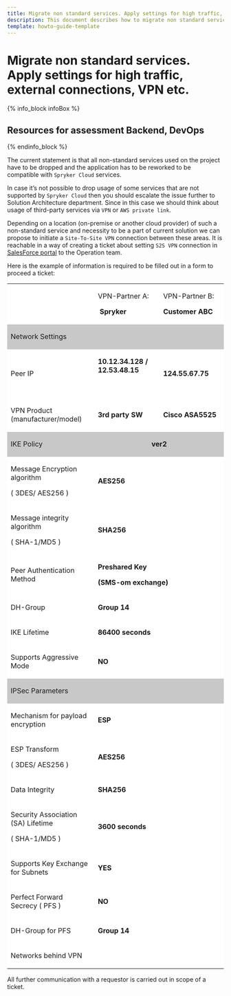 ```yaml
---
title: Migrate non standard services. Apply settings for high traffic, external connections, VPN etc.
description: This document describes how to migrate non standard services.
template: howto-guide-template
---
```


# Migrate non standard services. Apply settings for high traffic, external connections, VPN etc.

{% info_block infoBox %}

## Resources for assessment Backend, DevOps

{% endinfo_block %}

The current statement is that all non-standard services used on the project have to be dropped and the application has to be
reworked to be compatible with `Spryker Cloud` services.

In case it’s not possible to drop usage of some services that are not supported by `Spryker Cloud` then you should escalate the issue
further to Solution Architecture department. Since in this case we should think about usage of
third-party services via `VPN` or `AWS private link`.

Depending on a location (on-premise or another cloud provider) of such a non-standard service and necessity to be a part of
current solution we can propose to initiate a `Site-To-Site VPN` connection between these areas. It is reachable in a way of
creating a ticket about setting `S2S VPN` connection in [SalesForce portal](http://support.spryker.com) to the Operation team.

Here is the example of information is required to be filled out in a form to proceed a ticket:

<table data-number-column="false">
  <colgroup>
    <col style="width: 270px;">
    <col style="width: 248px;">
    <col style="width: 235px;">
  </colgroup>
  <tbody>
    <tr>
      <td data-colwidth="271" data-cell-background="#ffffff" style="background-color: rgb(255, 255, 255);"></td>
      <td data-colwidth="249" data-cell-background="#ffffff" style="background-color: rgb(255, 255, 255);">
        <div class="fabric-editor-block-mark fabric-editor-alignment css-1mg5rgz" data-align="center">
          <p data-renderer-start-pos="930">VPN-Partner A:</p>
        </div>
        <div class="fabric-editor-block-mark fabric-editor-alignment css-1mg5rgz" data-align="center">
          <p data-renderer-start-pos="946">&nbsp;<strong data-renderer-mark="true">Spryker</strong></p>
        </div>
      </td>
      <td data-colwidth="236" data-cell-background="#ffffff" style="background-color: rgb(255, 255, 255);">
        <div class="fabric-editor-block-mark fabric-editor-alignment css-1mg5rgz" data-align="center">
          <p data-renderer-start-pos="958">VPN-Partner B:</p>
        </div>
        <div class="fabric-editor-block-mark fabric-editor-alignment css-1mg5rgz" data-align="center">
          <p data-renderer-start-pos="974"><strong data-renderer-mark="true">Customer ABC</strong></p>
        </div>
      </td>
    </tr>
    <tr>
      <td colspan="3" data-colwidth="271,249,236" data-cell-background="#c8c8c8" style="background-color: rgb(200, 200, 200);">
        <p data-renderer-start-pos="992">Network Settings</p>
      </td>
    </tr>
    <tr>
      <td data-colwidth="271" data-cell-background="#ffffff" style="background-color: rgb(255, 255, 255);">
        <p data-renderer-start-pos="1014">Peer IP</p>
      </td>
      <td data-colwidth="249" data-cell-background="#ffffff" style="background-color: rgb(255, 255, 255);">
        <div class="fabric-editor-block-mark fabric-editor-alignment css-1mg5rgz" data-align="center">
          <p data-renderer-start-pos="1025"><strong data-renderer-mark="true">10.12.34.128 / 12.53.48.15</strong></p>
        </div>
        <div class="fabric-editor-block-mark fabric-editor-alignment css-1mg5rgz" data-align="center">
          <p data-renderer-start-pos="1053">&nbsp;</p>
        </div>
      </td>
      <td data-colwidth="236" data-cell-background="#ffffff" style="background-color: rgb(255, 255, 255);">
        <div class="fabric-editor-block-mark fabric-editor-alignment css-1mg5rgz" data-align="center">
          <p data-renderer-start-pos="1058"><strong data-renderer-mark="true">124.55.67.75</strong></p>
        </div>
      </td>
    </tr>
    <tr>
      <td data-colwidth="271" data-cell-background="#ffffff" style="background-color: rgb(255, 255, 255);">
        <p data-renderer-start-pos="1076">VPN Product (manufacturer/model)</p>
      </td>
      <td data-colwidth="249" data-cell-background="#ffffff" style="background-color: rgb(255, 255, 255);">
        <div class="fabric-editor-block-mark fabric-editor-alignment css-1mg5rgz" data-align="center">
          <p data-renderer-start-pos="1112"><strong data-renderer-mark="true">3rd party SW</strong></p>
        </div>
      </td>
      <td data-colwidth="236" data-cell-background="#ffffff" style="background-color: rgb(255, 255, 255);">
        <div class="fabric-editor-block-mark fabric-editor-alignment css-1mg5rgz" data-align="center">
          <p data-renderer-start-pos="1128"><strong data-renderer-mark="true">Cisco ASA5525</strong></p>
        </div>
      </td>
    </tr>
    <tr>
      <td colspan="3" data-colwidth="271,249,236" data-cell-background="#c8c8c8" style="background-color: rgb(200, 200, 200);">
        <p data-renderer-start-pos="1147">IKE Policy &nbsp; &nbsp; &nbsp; &nbsp; &nbsp; &nbsp; &nbsp; &nbsp; &nbsp; &nbsp; &nbsp; &nbsp; &nbsp; &nbsp; &nbsp; &nbsp; &nbsp; &nbsp; &nbsp; &nbsp; &nbsp; &nbsp; &nbsp; &nbsp; &nbsp; &nbsp; &nbsp; &nbsp; &nbsp; <strong data-renderer-mark="true">ver2</strong></p>
      </td>
    </tr>
    <tr>
      <td data-colwidth="271" data-cell-background="#ffffff" style="background-color: rgb(255, 255, 255);">
        <p data-renderer-start-pos="1243">Message Encryption algorithm</p>
        <p data-renderer-start-pos="1273">( 3DES/ AES256 )</p>
      </td>
      <td colspan="2" data-colwidth="249,236" data-cell-background="#ffffff" style="background-color: rgb(255, 255, 255);">
        <div class="fabric-editor-block-mark fabric-editor-alignment css-1mg5rgz" data-align="center">
          <p data-renderer-start-pos="1293"><strong data-renderer-mark="true">AES256</strong></p>
        </div>
      </td>
    </tr>
    <tr>
      <td data-colwidth="271" data-cell-background="#ffffff" style="background-color: rgb(255, 255, 255);">
        <p data-renderer-start-pos="1305">Message integrity algorithm</p>
        <p data-renderer-start-pos="1334">( SHA-1/MD5 )</p>
      </td>
      <td colspan="2" colorname="White" data-colwidth="249,236" data-cell-background="#ffffff" style="background-color: rgb(255, 255, 255);">
        <div class="fabric-editor-block-mark fabric-editor-alignment css-1mg5rgz" data-align="center">
          <p data-renderer-start-pos="1351"><strong data-renderer-mark="true">SHA256</strong></p>
        </div>
      </td>
    </tr>
    <tr>
      <td data-colwidth="271" data-cell-background="#ffffff" style="background-color: rgb(255, 255, 255);">
        <p data-renderer-start-pos="1363">Peer Authentication Method</p>
      </td>
      <td colspan="2" data-colwidth="249,236" data-cell-background="#ffffff" style="background-color: rgb(255, 255, 255);">
        <div class="fabric-editor-block-mark fabric-editor-alignment css-1mg5rgz" data-align="center">
          <p data-renderer-start-pos="1393"><strong data-renderer-mark="true">Preshared Key</strong></p>
        </div>
        <div class="fabric-editor-block-mark fabric-editor-alignment css-1mg5rgz" data-align="center">
          <p data-renderer-start-pos="1408"><strong data-renderer-mark="true">(SMS-om exchange)</strong></p>
        </div>
      </td>
    </tr>
    <tr>
      <td data-colwidth="271" data-cell-background="#ffffff" style="background-color: rgb(255, 255, 255);">
        <p data-renderer-start-pos="1431">DH-Group</p>
      </td>
      <td rowspan="1" colspan="2" colorname="White" data-colwidth="249,236" data-cell-background="#ffffff" style="background-color: rgb(255, 255, 255);">
        <div class="fabric-editor-block-mark fabric-editor-alignment css-1mg5rgz" data-align="center">
          <p data-renderer-start-pos="1443"><strong data-renderer-mark="true">Group 14</strong></p>
        </div>
      </td>
    </tr>
    <tr>
      <td data-colwidth="271" data-cell-background="#ffffff" style="background-color: rgb(255, 255, 255);">
        <p data-renderer-start-pos="1457">IKE Lifetime</p>
      </td>
      <td colspan="2" data-colwidth="249,236" data-cell-background="#ffffff" style="background-color: rgb(255, 255, 255);">
        <div class="fabric-editor-block-mark fabric-editor-alignment css-1mg5rgz" data-align="center">
          <p data-renderer-start-pos="1473"><strong data-renderer-mark="true">86400 seconds</strong>&nbsp;</p>
        </div>
      </td>
    </tr>
    <tr>
      <td data-colwidth="271" data-cell-background="#ffffff" style="background-color: rgb(255, 255, 255);">
        <p data-renderer-start-pos="1493">Supports Aggressive Mode</p>
      </td>
      <td colspan="2" data-colwidth="249,236" data-cell-background="#ffffff" style="background-color: rgb(255, 255, 255);">
        <div class="fabric-editor-block-mark fabric-editor-alignment css-1mg5rgz" data-align="center">
          <p data-renderer-start-pos="1521"><strong data-renderer-mark="true">NO</strong></p>
        </div>
      </td>
    </tr>
    <tr>
      <td colspan="3" data-colwidth="271,249,236" data-cell-background="#c8c8c8" style="background-color: rgb(200, 200, 200);">
        <p data-renderer-start-pos="1529">IPSec Parameters</p>
      </td>
    </tr>
    <tr>
      <td data-colwidth="271" data-cell-background="#ffffff" style="background-color: rgb(255, 255, 255);">
        <p data-renderer-start-pos="1551">Mechanism for payload encryption</p>
      </td>
      <td rowspan="1" colspan="2" colorname="White" data-colwidth="249,236" data-cell-background="#ffffff" style="background-color: rgb(255, 255, 255);">
        <div class="fabric-editor-block-mark fabric-editor-alignment css-1mg5rgz" data-align="center">
          <p data-renderer-start-pos="1587"><strong data-renderer-mark="true">ESP</strong></p>
        </div>
      </td>
    </tr>
    <tr>
      <td data-colwidth="271" data-cell-background="#ffffff" style="background-color: rgb(255, 255, 255);">
        <p data-renderer-start-pos="1596">ESP Transform</p>
        <p data-renderer-start-pos="1611">( 3DES/ AES256 )</p>
      </td>
      <td colspan="2" data-colwidth="249,236" data-cell-background="#ffffff" style="background-color: rgb(255, 255, 255);">
        <div class="fabric-editor-block-mark fabric-editor-alignment css-1mg5rgz" data-align="center">
          <p data-renderer-start-pos="1631"><strong data-renderer-mark="true">AES256</strong></p>
        </div>
      </td>
    </tr>
    <tr>
      <td data-colwidth="271" data-cell-background="#ffffff" style="background-color: rgb(255, 255, 255);">
        <p data-renderer-start-pos="1643">Data Integrity</p>
      </td>
      <td colspan="2" data-colwidth="249,236" data-cell-background="#ffffff" style="background-color: rgb(255, 255, 255);">
        <div class="fabric-editor-block-mark fabric-editor-alignment css-1mg5rgz" data-align="center">
          <p data-renderer-start-pos="1661"><strong data-renderer-mark="true">SHA256</strong></p>
        </div>
      </td>
    </tr>
    <tr>
      <td data-colwidth="271" data-cell-background="#ffffff" style="background-color: rgb(255, 255, 255);">
        <p data-renderer-start-pos="1673">Security Association (SA) Lifetime</p>
        <p data-renderer-start-pos="1709">( SHA-1/MD5 )</p>
      </td>
      <td colspan="2" data-colwidth="249,236" data-cell-background="#ffffff" style="background-color: rgb(255, 255, 255);">
        <div class="fabric-editor-block-mark fabric-editor-alignment css-1mg5rgz" data-align="center">
          <p data-renderer-start-pos="1726"><strong data-renderer-mark="true">3600 seconds</strong></p>
        </div>
      </td>
    </tr>
    <tr>
      <td data-colwidth="271" data-cell-background="#ffffff" style="background-color: rgb(255, 255, 255);">
        <p data-renderer-start-pos="1744">Supports Key Exchange for Subnets</p>
      </td>
      <td colspan="2" data-colwidth="249,236" data-cell-background="#ffffff" style="background-color: rgb(255, 255, 255);">
        <div class="fabric-editor-block-mark fabric-editor-alignment css-1mg5rgz" data-align="center">
          <p data-renderer-start-pos="1781"><strong data-renderer-mark="true">YES</strong></p>
        </div>
      </td>
    </tr>
    <tr>
      <td data-colwidth="271" data-cell-background="#ffffff" style="background-color: rgb(255, 255, 255);">
        <p data-renderer-start-pos="1790">Perfect Forward Secrecy ( PFS )</p>
      </td>
      <td colspan="2" data-colwidth="249,236" data-cell-background="#ffffff" style="background-color: rgb(255, 255, 255);">
        <div class="fabric-editor-block-mark fabric-editor-alignment css-1mg5rgz" data-align="center">
          <p data-renderer-start-pos="1825"><strong data-renderer-mark="true">NO</strong></p>
        </div>
      </td>
    </tr>
    <tr>
      <td data-colwidth="271" data-cell-background="#ffffff" style="background-color: rgb(255, 255, 255);">
        <p data-renderer-start-pos="1833">DH-Group for PFS</p>
      </td>
      <td colspan="2" data-colwidth="249,236" data-cell-background="#ffffff" style="background-color: rgb(255, 255, 255);">
        <div class="fabric-editor-block-mark fabric-editor-alignment css-1mg5rgz" data-align="center">
          <p data-renderer-start-pos="1853"><strong data-renderer-mark="true">Group 14</strong></p>
        </div>
      </td>
    </tr>
    <tr>
      <td data-colwidth="271" data-cell-background="#ffffff" style="background-color: rgb(255, 255, 255);">
        <p data-renderer-start-pos="1867">Networks behind VPN</p>
      </td>
      <td data-colwidth="249" data-cell-background="#ffffff" style="background-color: rgb(255, 255, 255);">
        <p data-renderer-start-pos="1890">&nbsp;</p>
      </td>
      <td data-colwidth="236" data-cell-background="#ffffff" style="background-color: rgb(255, 255, 255);">
        <p data-renderer-start-pos="1895">&nbsp;</p>
      </td>
    </tr>
  </tbody>
</table>


All further communication with a requestor is carried out in scope of a ticket.
